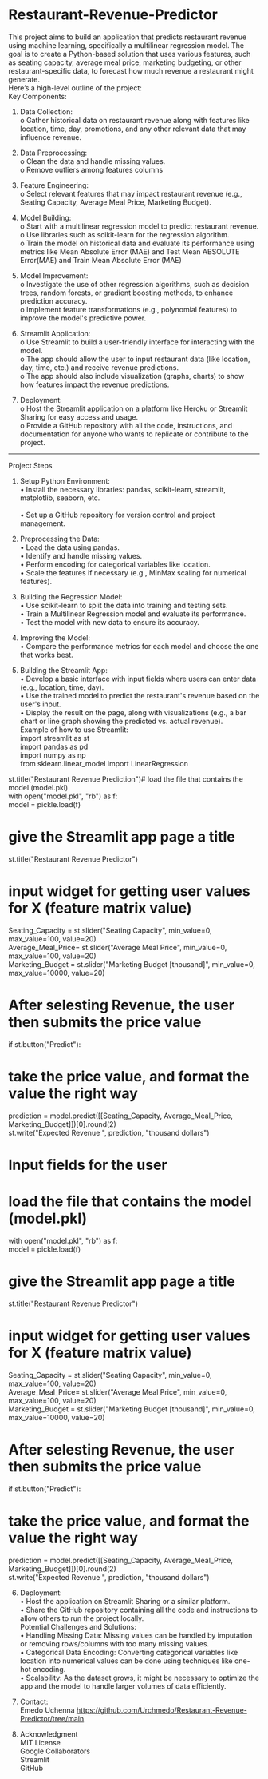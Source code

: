 # Restaurant-Revenue-Predictor

This project aims to build an application that predicts restaurant revenue using machine learning, specifically a multilinear regression model. The goal is to create a Python-based solution that uses various features, such as seating capacity, average meal price, marketing budgeting, or other restaurant-specific data, to forecast how much revenue a restaurant might generate.<br>
Here’s a high-level outline of the project:<br>
Key Components:<br>
1.	Data Collection:<br>
o	Gather historical data on restaurant revenue along with features like location, time, day, promotions, and any other relevant data that may influence revenue.<br>
2.	Data Preprocessing:<br>
o	Clean the data and handle missing values.<br>
o	Remove outliers among features columns<br>
3.	Feature Engineering:<br>
o	Select relevant features that may impact restaurant revenue (e.g., Seating Capacity, Average Meal Price, Marketing Budget).<br>
4.	Model Building:<br>
o	Start with a multilinear regression model to predict restaurant revenue.<br>
o	Use libraries such as scikit-learn for the regression algorithm.<br>
o	Train the model on historical data and evaluate its performance using metrics like Mean Absolute Error (MAE) and Test Mean ABSOLUTE Error(MAE) and Train Mean Absolute Error (MAE)<br>
5.	Model Improvement:<br>
o	Investigate the use of other regression algorithms, such as decision trees, random forests, or gradient boosting methods, to enhance prediction accuracy.<br>
o	Implement feature transformations (e.g., polynomial features) to improve the model's predictive power.<br>

6.	Streamlit Application:<br>
o	Use Streamlit to build a user-friendly interface for interacting with the model.<br>
o	The app should allow the user to input restaurant data (like location, day, time, etc.) and receive revenue predictions.<br>
o	The app should also include visualization (graphs, charts) to show how features impact the revenue predictions.<br>
7.	Deployment:<br>
o	Host the Streamlit application on a platform like Heroku or Streamlit Sharing for easy access and usage.<br>
o	Provide a GitHub repository with all the code, instructions, and documentation for anyone who wants to replicate or contribute to the project.<br>
________________________________________
Project Steps<br>
1. Setup Python Environment:<br>
•	Install the necessary libraries: pandas, scikit-learn, streamlit, matplotlib, seaborn, etc.<br><br>
•	Set up a GitHub repository for version control and project management.<br>
2. Preprocessing the Data:<br>
•	Load the data using pandas.<br>
•	Identify and handle missing values.<br>
•	Perform encoding for categorical variables like location.<br>
•	Scale the features if necessary (e.g., MinMax scaling for numerical features).<br>
3. Building the Regression Model:<br>
•	Use scikit-learn to split the data into training and testing sets.<br>
•	Train a Multilinear Regression model and evaluate its performance.<br>
•	Test the model with new data to ensure its accuracy.<br>


4. Improving the Model:<br>
•	Compare the performance metrics for each model and choose the one that works best.<br>
5. Building the Streamlit App:<br>
•	Develop a basic interface with input fields where users can enter data (e.g., location, time, day).<br>
•	Use the trained model to predict the restaurant's revenue based on the user's input.<br>
•	Display the result on the page, along with visualizations (e.g., a bar chart or line graph showing the predicted vs. actual revenue).<br>
Example of how to use Streamlit:<br>
import streamlit as st<br>
import pandas as pd<br>
import numpy as np<br>
from sklearn.linear_model import LinearRegression<br>

st.title("Restaurant Revenue Prediction")# load the file that contains the model (model.pkl)<br>
with open("model.pkl", "rb") as f:<br>
  model = pickle.load(f)<br>

# give the Streamlit app page a title<br>
st.title("Restaurant Revenue Predictor")<br>

# input widget for getting user values for X (feature matrix value)<br>
Seating_Capacity = st.slider("Seating Capacity", min_value=0, max_value=100, value=20)<br>
Average_Meal_Price= st.slider("Average Meal Price", min_value=0, max_value=100, value=20)<br>
Marketing_Budget = st.slider("Marketing Budget [thousand]", min_value=0, max_value=10000, value=20)<br>



# After selesting Revenue, the user then submits the price value<br>
if st.button("Predict"):<br>
  # take the price value, and format the value the right way<br>
  prediction = model.predict([[Seating_Capacity, Average_Meal_Price, Marketing_Budget]])[0].round(2)<br>
  st.write("Expected Revenue ", prediction, "thousand dollars")<br>

# Input fields for the user<br>
# load the file that contains the model (model.pkl)<br>
with open("model.pkl", "rb") as f:<br>
  model = pickle.load(f)<br>

# give the Streamlit app page a title<br>
st.title("Restaurant Revenue Predictor")<br>

# input widget for getting user values for X (feature matrix value)<br>
Seating_Capacity = st.slider("Seating Capacity", min_value=0, max_value=100, value=20)<br>
Average_Meal_Price= st.slider("Average Meal Price", min_value=0, max_value=100, value=20)<br>
Marketing_Budget = st.slider("Marketing Budget [thousand]", min_value=0, max_value=10000, value=20)<br>



# After selesting Revenue, the user then submits the price value<br>
if st.button("Predict"):
  # take the price value, and format the value the right way<br>
  prediction = model.predict([[Seating_Capacity, Average_Meal_Price, Marketing_Budget]])[0].round(2)<br>
  st.write("Expected Revenue ", prediction, "thousand dollars")<br>

6. Deployment:<br>
•	Host the application on Streamlit Sharing or a similar platform.<br>
•	Share the GitHub repository containing all the code and instructions to allow others to run the project locally.<br>
Potential Challenges and Solutions:<br>
•	Handling Missing Data: Missing values can be handled by imputation or removing rows/columns with too many missing values.<br>
•	Categorical Data Encoding: Converting categorical variables like location into numerical values can be done using techniques like one-hot encoding.<br>
•	Scalability: As the dataset grows, it might be necessary to optimize the app and the model to handle larger volumes of data efficiently.<br>
7.	Contact:<br>
Emedo Uchenna
https://github.com/Urchmedo/Restaurant-Revenue-Predictor/tree/main<br>

8.	Acknowledgment<br>
MIT License<br>
Google Collaborators<br>
Streamlit<br>
GitHub<br>
